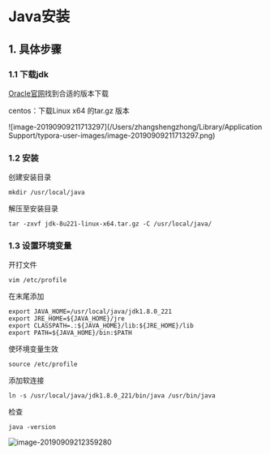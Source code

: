 # Java安装

## 1. 具体步骤

### 1.1 下载jdk

[Oracle官网](<https://www.oracle.com/java/technologies/jdk8-downloads.html>)找到合适的版本下载

centos：下载Linux x64 的tar.gz 版本

![image-20190909211713297](/Users/zhangshengzhong/Library/Application Support/typora-user-images/image-20190909211713297.png)

### 1.2 安装

创建安装目录

```
mkdir /usr/local/java
```

解压至安装目录

```
tar -zxvf jdk-8u221-linux-x64.tar.gz -C /usr/local/java/
```

### 1.3 设置环境变量

开打文件

```
vim /etc/profile
```

在末尾添加

```
export JAVA_HOME=/usr/local/java/jdk1.8.0_221
export JRE_HOME=${JAVA_HOME}/jre
export CLASSPATH=.:${JAVA_HOME}/lib:${JRE_HOME}/lib
export PATH=${JAVA_HOME}/bin:$PATH
```

使环境变量生效

```
source /etc/profile
```

添加软连接

```
ln -s /usr/local/java/jdk1.8.0_221/bin/java /usr/bin/java
```

检查

```
java -version
```

![image-20190909212359280](https://gitee.com/zszdevelop/blogimage/raw/master/img/image-20190909212359280.png)